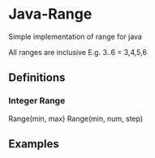 # Java-Range
Simple implementation of range for java

All ranges are inclusive E.g. 3..6 = 3,4,5,6

## Definitions
### Integer Range
Range(min, max)
Range(min, num, step)




## Examples
